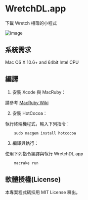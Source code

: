 # WretchDL.app

下載 Wretch 相簿的小程式

![image](http://farm9.staticflickr.com/8424/7782677716_8d36aec066_z.jpg)

## 系統需求

Mac OS X 10.6+ and 64bit Intel CPU

## 編譯

1. 安裝 Xcode 與 MacRuby：

請參考 [MacRuby Wiki](https://github.com/MacRuby/MacRuby/wiki/Setting-up-MacRuby)

2. 安裝 HotCocoa：

執行終端機程式，輸入下列指令：

        sudo macgem install hotcocoa

3. 編譯與執行：

使用下列指令編譯與執行 WretchDL.app

        macrake run


## 軟體授權(License)

本專案程式碼採用 MIT License 釋出。
